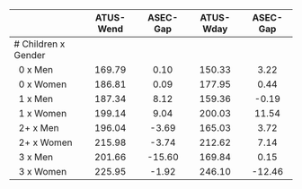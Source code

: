 
|                      |    ATUS-Wend |     ASEC-Gap |    ATUS-Wday |     ASEC-Gap |
| -------------------- | :----------: | :----------: | :----------: | :----------: |
| # Children x Gender  |              |              |              |              |
| &nbsp;&nbsp;0 x Men  |       169.79 |         0.10 |       150.33 |         3.22 |
| &nbsp;&nbsp;0 x Women |       186.81 |         0.09 |       177.95 |         0.44 |
| &nbsp;&nbsp;1 x Men  |       187.34 |         8.12 |       159.36 |        -0.19 |
| &nbsp;&nbsp;1 x Women |       199.14 |         9.04 |       200.03 |        11.54 |
| &nbsp;&nbsp;2+ x Men |       196.04 |        -3.69 |       165.03 |         3.72 |
| &nbsp;&nbsp;2+ x Women |       215.98 |        -3.74 |       212.62 |         7.14 |
| &nbsp;&nbsp;3 x Men  |       201.66 |       -15.60 |       169.84 |         0.15 |
| &nbsp;&nbsp;3 x Women |       225.95 |        -1.92 |       246.10 |       -12.46 |

